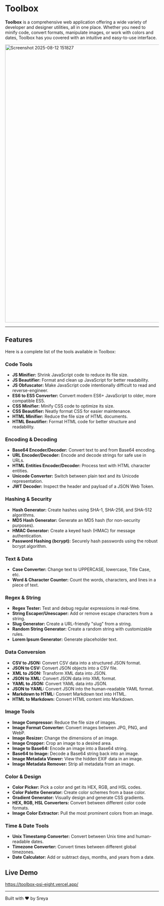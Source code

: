 # Toolbox
**Toolbox** is a comprehensive web application offering a wide variety of developer and designer utilities, all in one place. Whether you need to minify code, convert formats, manipulate images, or work with colors and dates, Toolbox has you covered with an intuitive and easy-to-use interface.

<img width="1917" height="910" alt="Screenshot 2025-08-12 151827" src="https://github.com/user-attachments/assets/f260a23e-48a4-4b7d-99d9-b17b53f0526a" />

---

## Features

Here is a complete list of the tools available in Toolbox:

### Code Tools

- **JS Minifier:** Shrink JavaScript code to reduce its file size.
- **JS Beautifier:** Format and clean up JavaScript for better readability.
- **JS Obfuscator:** Make JavaScript code intentionally difficult to read and reverse-engineer.
- **ES6 to ES5 Converter:** Convert modern ES6+ JavaScript to older, more compatible ES5.
- **CSS Minifier:** Minify CSS code to optimize its size.
- **CSS Beautifier:** Neatly format CSS for easier maintenance.
- **HTML Minifier:** Reduce the file size of HTML documents.
- **HTML Beautifier:** Format HTML code for better structure and readability.

### Encoding & Decoding

- **Base64 Encoder/Decoder:** Convert text to and from Base64 encoding.
- **URL Encoder/Decoder:** Encode and decode strings for safe use in URLs.
- **HTML Entities Encoder/Decoder:** Process text with HTML character entities.
- **Unicode Converter:** Switch between plain text and its Unicode representation.
- **JWT Decoder:** Inspect the header and payload of a JSON Web Token.

### Hashing & Security

- **Hash Generator:** Create hashes using SHA-1, SHA-256, and SHA-512 algorithms.
- **MD5 Hash Generator:** Generate an MD5 hash (for non-security purposes).
- **HMAC Generator:** Create a keyed hash (HMAC) for message authentication.
- **Password Hashing (bcrypt):** Securely hash passwords using the robust bcrypt algorithm.

### Text & Data

- **Case Converter:** Change text to UPPERCASE, lowercase, Title Case, etc.
- **Word & Character Counter:** Count the words, characters, and lines in a piece of text.

### Regex & String

- **Regex Tester:** Test and debug regular expressions in real-time.
- **String Escaper/Unescaper:** Add or remove escape characters from a string.
- **Slug Generator:** Create a URL-friendly "slug" from a string.
- **Random String Generator:** Create a random string with customizable rules.
- **Lorem Ipsum Generator:** Generate placeholder text.

### Data Conversion

- **CSV to JSON:** Convert CSV data into a structured JSON format.
- **JSON to CSV:** Convert JSON objects into a CSV file.
- **XML to JSON:** Transform XML data into JSON.
- **JSON to XML:** Convert JSON data into XML format.
- **YAML to JSON:** Convert YAML data into JSON.
- **JSON to YAML:** Convert JSON into the human-readable YAML format.
- **Markdown to HTML:** Convert Markdown text into HTML.
- **HTML to Markdown:** Convert HTML content into Markdown.

### Image Tools

- **Image Compressor:** Reduce the file size of images.
- **Image Format Converter:** Convert images between JPG, PNG, and WebP.
- **Image Resizer:** Change the dimensions of an image.
- **Image Cropper:** Crop an image to a desired area.
- **Image to Base64:** Encode an image into a Base64 string.
- **Base64 to Image:** Decode a Base64 string back into an image.
- **Image Metadata Viewer:** View the hidden EXIF data in an image.
- **Image Metadata Remover:** Strip all metadata from an image.

### Color & Design

- **Color Picker:** Pick a color and get its HEX, RGB, and HSL codes.
- **Color Palette Generator:** Create color schemes from a base color.
- **Gradient Generator:** Visually design and generate CSS gradients.
- **HEX, RGB, HSL Converters:** Convert between different color code formats.
- **Image Color Extractor:** Pull the most prominent colors from an image.

### Time & Date Tools

- **Unix Timestamp Converter:** Convert between Unix time and human-readable dates.
- **Timezone Converter:** Convert times between different global timezones.
- **Date Calculator:** Add or subtract days, months, and years from a date.

## Live Demo

https://toolbox-psi-eight.vercel.app/

---

Built with ❤️ by Sreya
